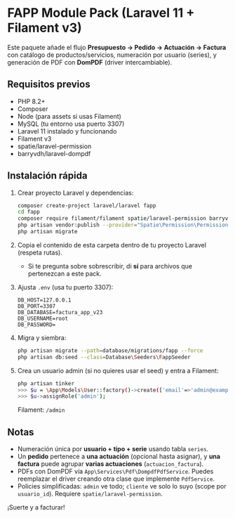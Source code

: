 # FAPP Module Pack (Laravel 11 + Filament v3)

Este paquete añade el flujo **Presupuesto → Pedido → Actuación → Factura** con catálogo de productos/servicios,
numeración por usuario (series), y generación de PDF con **DomPDF** (driver intercambiable).

## Requisitos previos
- PHP 8.2+
- Composer
- Node (para assets si usas Filament)
- MySQL (tu entorno usa puerto 3307)
- Laravel 11 instalado y funcionando
- Filament v3
- spatie/laravel-permission
- barryvdh/laravel-dompdf

## Instalación rápida
1) Crear proyecto Laravel y dependencias:
   ```bash
   composer create-project laravel/laravel fapp
   cd fapp
   composer require filament/filament spatie/laravel-permission barryvdh/laravel-dompdf
   php artisan vendor:publish --provider="Spatie\Permission\PermissionServiceProvider"
   php artisan migrate
   ```

2) Copia el contenido de esta carpeta dentro de tu proyecto Laravel (respeta rutas).
   - Si te pregunta sobre sobrescribir, di **sí** para archivos que pertenezcan a este pack.

3) Ajusta `.env` (usa tu puerto 3307):
   ```env
   DB_HOST=127.0.0.1
   DB_PORT=3307
   DB_DATABASE=factura_app_v23
   DB_USERNAME=root
   DB_PASSWORD=
   ```

4) Migra y siembra:
   ```bash
   php artisan migrate --path=database/migrations/fapp --force
   php artisan db:seed --class=Database\Seeders\FappSeeder
   ```

5) Crea un usuario admin (si no quieres usar el seed) y entra a Filament:
   ```bash
   php artisan tinker
   >>> $u = \App\Models\User::factory()->create(['email'=>'admin@example.com', 'password'=>bcrypt('secret')]);
   >>> $u->assignRole('admin');
   ```
   Filament: `/admin`

## Notas
- Numeración única por **usuario + tipo + serie** usando tabla `series`.
- Un **pedido** pertenece a **una actuación** (opcional hasta asignar), y **una factura** puede agrupar **varias actuaciones** (`actuacion_factura`).
- PDFs con DomPDF vía `App\Services\Pdf\DompdfPdfService`. Puedes reemplazar el driver creando otra clase que implemente `PdfService`.
- Policies simplificadas: `admin` ve todo; `cliente` ve solo lo suyo (scope por `usuario_id`). Requiere `spatie/laravel-permission`.

¡Suerte y a facturar!
